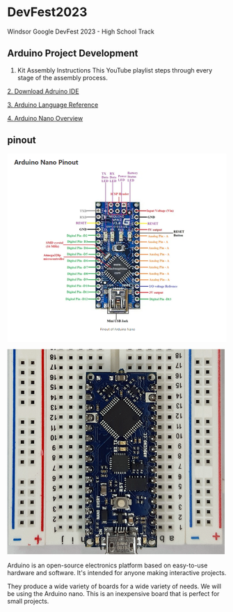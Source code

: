 # DevFest2023
Windsor Google DevFest 2023 - High School Track
## Arduino Project Development

1. Kit Assembly Instructions
This YouTube playlist steps through every stage of the assembly process.

[2. Download Adruino IDE](https://www.arduino.cc/en/software)

[3. Arduino Language Reference](https://www.arduino.cc/reference/en/)

[4. Arduino Nano Overview](https://docs.arduino.cc/hardware/nano)
## pinout
![4. Nano Pinout](nano_pinout.png)

![](nano_on_board.png)

Arduino is an open-source electronics platform based on easy-to-use hardware and software. It's intended for anyone making interactive projects.

They produce a wide variety of boards for a wide variety of needs. We will be using the Arduino nano. This is an inexpensive board that is perfect for small projects.
